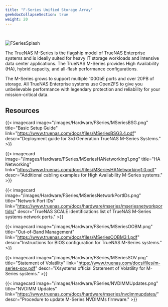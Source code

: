 ```yaml
---
title: "F-Series Unified Storage Array"
geekdocCollapseSection: true
weight: 20
---
```

<br>

![FSeriesSplash](/images/Hardware/FSeries/F-SeriesSplash.png "F-Series")

The TrueNAS M-Series is the flagship model of TrueNAS Enterprise systems and is ideally suited for heavy IT storage workloads and intensive data center applications. The TrueNAS M-Series provides High Availability (HA), hybrid capacity, and all-flash performance configurations. 

The M-Series grows to support multiple 100GbE ports and over 20PB of storage. All TrueNAS Enterprise systems use OpenZFS to give you unbelievable performance with legendary protection and reliability for your mission-critical data.

## Resources

<div class="docs-sections">

{{< imagecard image="/images/Hardware/FSeries/MSeriesBSG.png" title="Basic Setup Guide" link="https://www.truenas.com/docs/files/MSeriesBSG3.4.pdf"
descr="Deployment guide for 3rd Generation TrueNAS M-Series Systems." >}}

{{< imagecard image="/images/Hardware/FSeries/MSeriesHANetworking1.png" title="HA Networking" link="https://www.truenas.com/docs/files/MSeriesHANetworking1.0.pdf"
descr="Additional cabling examples for High Availability M-Series systems." >}}

{{< imagecard image="/images/Hardware/FSeries/MSeriesNetworkPortIDs.png" title="Network Port IDs" link="https://www.truenas.com/docs/hardware/mseries/mseriesnetworkportids/"
descr="TrueNAS SCALE identifications list of TrueNAS M-Series systems network ports." >}}

{{< imagecard image="/images/Hardware/FSeries/MSeriesOOBM.png" title="Out-of-Band Management" link="https://www.truenas.com/docs/files/MSeriesOOBM3.1.pdf"
descr="Instructions for BIOS configuration for TrueNAS M-Series systems." >}}

{{< imagecard image="/images/Hardware/FSeries/MSeriesSOV.png" title="Statement of Volatility" link="https://www.truenas.com/docs/files/m-series-sov.pdf"
descr="iXsystems official Statement of Volatility for M-Series systems." >}}

{{< imagecard image="/images/Hardware/FSeries/NVDIMMUpdates.png" title="NVDIMM Updates" link="https://www.truenas.com/docs/hardware/mseries/nvdimmupdates/"
descr="Procedure to update M-Series NVDIMMs firmware." >}}

</div>